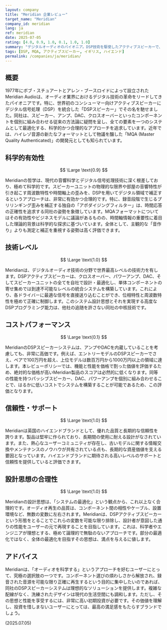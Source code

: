 ```yaml
---
layout: company
title: "Meridian 企業レビュー"
target_name: "Meridian"
company_id: meridian
lang: ja
ref: meridian
date: 2025-07-05
rating: [4.0, 0.9, 1.0, 0.1, 1.0, 1.0]
summary: "デジタルオーディオのパイオニア。DSP技術を駆使したアクティブスピーカーで、オーディオ再生を科学的に制御するアプローチを確立。極めて合理的で高性能なシステムを構築するが、価格は非常に高く、コストパフォーマンスは低い。"
tags: [DSP, MQA, アクティブスピーカー, イギリス, ハイエンド]
permalink: /companies/ja/meridian/
---
```

## 概要

1977年にボブ・スチュアートとアレン・ブースロイドによって設立されたMeridian Audioは、オーディオ業界におけるデジタル技術の革命をリードしてきたパイオニアです。特に、世界初のコンシューマー向けアクティブスピーカーにデジタル信号処理（DSP）を統合した「DSPスピーカー」でその名を馳せました。同社は、スピーカー、アンプ、DAC、クロスオーバーといったコンポーネントを個別に組み合わせる従来の方法論に疑問を呈し、全ての要素を一つのシステムとして最適化する、科学的かつ合理的なアプローチを追求しています。近年では、ハイレゾ音源の新たなフォーマットとして物議を醸した「MQA (Master Quality Authenticated)」の開発元としても知られています。

## 科学的有効性

$$ \Large \text{0.9} $$

Meridianの哲学は、現代の音響科学とデジタル信号処理技術に深く根差しており、極めて科学的です。スピーカーユニットの物理的な限界や部屋の音響特性が引き起こす周波数特性や時間軸上の歪みを、DSPを用いてデジタル領域で補正するというアプローチは、非常に有効かつ合理的です。特に、録音段階で生じるプリリンギング歪みを補正する独自の「アポダイジングフィルター」は、時間応答の正確性を追求する同社の姿勢を象徴しています。MQAフォーマットについてはその有効性やビジネスモデルに議論があるものの、時間軸情報の重要性に着目した理論的背景は科学的な探求に基づいています。全体として、主観的な「音作り」よりも測定と補正を重視する姿勢は高く評価できます。

## 技術レベル

$$ \Large \text{1.0} $$

Meridianは、デジタルオーディオ技術の分野で世界最高レベルの技術力を有します。DSPアクティブスピーカーは、クロスオーバー、パワーアンプ、DAC、そしてスピーカーユニットの全てを自社で設計・最適化し、単体コンポーネントの寄せ集めでは到達不可能なレベルの統合システムを構築しています。これにより、各ドライバーに最適な信号を直接送り込むことができ、位相特性と周波数特性を極めて正確に制御します。このシステム設計思想とそれを実現する高度なDSPプログラミング能力は、他社の追随を許さない同社の中核技術です。

## コストパフォーマンス

$$ \Large \text{0.1} $$

MeridianのDSPスピーカーシステムは、アンプやDACを内蔵していることを考慮しても、非常に高価です。例えば、エントリーモデルのDSPスピーカーでさえ、ペアで100万円を超え、上位モデルは数百万円から1000万円以上の領域に達します。本レビューポリシーでは、機能と性能を価格で割った価値を評価するため、絶対的な価格が高いMeridian製品のスコアは必然的に低くなります。同等の性能を持つパッシブスピーカー、DAC、パワーアンプを個別に組み合わせることで、はるかに低いコストでシステムを構築することが可能であるため、この評価となります。

## 信頼性・サポート

$$ \Large \text{1.0} $$

Meridianは英国のハイエンドブランドとして、優れた品質と長期的な信頼性を誇ります。製品は堅牢に作られており、長期間の使用に耐える設計がなされています。また、熱心なユーザーコミュニティが存在し、古いモデルに関する情報交換やメンテナンスのノウハウが共有されている点も、長期的な資産価値を支える要因となっています。ハイエンドブランドに期待される高いレベルのサポートと信頼性を提供していると評価できます。

## 設計思想の合理性

$$ \Large \text{1.0} $$

Meridianの設計思想は、「システムの最適化」という観点から、これ以上なく合理的です。オーディオ再生の品質は、コンポーネント間の相性やケーブル、設置環境など、無数の変数に左右されます。Meridianは、DSPアクティブスピーカーという形態をとることでこれらの変数を可能な限り排除し、設計者が意図した通りの性能をユーザーの元で再現することを目指しています。これは、科学者やエンジニアが理想とする、極めて論理的で無駄のないアプローチです。部分の最適化ではなく、全体の最適化を目指すその思想は、満点を与えるに値します。

## アドバイス

Meridianは、「オーディオを科学する」というアプローチを好むユーザーにとって、究極の選択肢の一つです。コンポーネント選びの煩わしさから解放され、録音された音源を可能な限り正確に再生するという目的に集中したいのであれば、同社のDSPスピーカーシステムは理想的なソリューションを提供します。複雑な配線がなく、洗練されたデザインは現代の生活空間にも調和します。ただし、その思想と性能を享受するには、非常に高い初期投資が必要です。その価値を理解し、投資を惜しまないユーザーにとっては、最高の満足感をもたらすブランドでしょう。

(2025.07.05)
